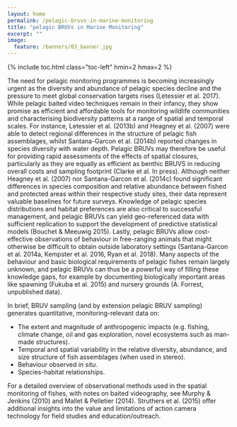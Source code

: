 ```yaml
---
layout: home
permalink: /pelagic-bruvs-in-marine-monitoring
title: "pelagic BRUVs in Marine Monitoring"
excerpt: ""
image:
  feature: /banners/03_banner.jpg
---
```

{% include toc.html class="toc-left" hmin=2 hmax=2 %}

The need for pelagic monitoring programmes is becoming increasingly urgent as the diversity and abundance of pelagic species decline and the pressure to meet global conservation targets rises (Letessier et al. 2017). While pelagic baited video techniques remain in their infancy, they show promise as efficient and affordable tools for monitoring wildlife communities and characterising biodiversity patterns at a range of spatial and temporal scales. For instance, Letessier et al. (2013b) and Heagney et al. (2007) were able to detect regional differences in the structure of pelagic fish assemblages, whilst Santana-Garcon et al. (2014b) reported changes in species diversity with water depth. Pelagic BRUVs may therefore be useful for providing rapid assessments of the effects of spatial closures, particularly as they are equally as efficient as benthic BRUVS in reducing overall costs and sampling footprint (Clarke et al. In press). Although neither Heagney et al. (2007) nor Santana-Garcon et al. (2014c) found significant differences in species composition and relative abundance between fished and protected areas within their respective study sites, their data represent valuable baselines for future surveys. Knowledge of pelagic species distributions and habitat preferences are also critical to successful management, and pelagic BRUVs can yield geo-referenced data with sufficient replication to support the development of predictive statistical models (Bouchet & Meeuwig 2015). Lastly, pelagic BRUVs allow cost-effective observations of behaviour in free-ranging animals that might otherwise be difficult to obtain outside laboratory settings (Santana-Garcon et al. 2014a, Kempster et al. 2016, Ryan et al. 2018). Many aspects of the behaviour and basic biological requirements of pelagic fishes remain largely unknown, and pelagic BRUVs can thus be a powerful way of filling these knowledge gaps, for example by documenting biologically important areas like spawning (Fukuba et al. 2015) and nursery grounds (A. Forrest, unpublished data).

In brief, BRUV sampling (and by extension pelagic BRUV sampling) generates quantitative, monitoring-relevant data on:



*   The extent and magnitude of anthropogenic impacts (e.g. fishing, climate change, oil and gas exploration, novel ecosystems such as man-made structures).
*   Temporal and spatial variability in the relative diversity, abundance, and size structure of fish assemblages (when used in stereo).
*   Behaviour observed _in situ_.
*   Species-habitat relationships.

For a detailed overview of observational methods used in the spatial monitoring of fishes, with notes on baited videography, see Murphy & Jenkins (2010) and Mallet & Pelletier (2014). Struthers et al. (2015) offer additional insights into the value and limitations of action camera technology for field studies and education/outreach.
